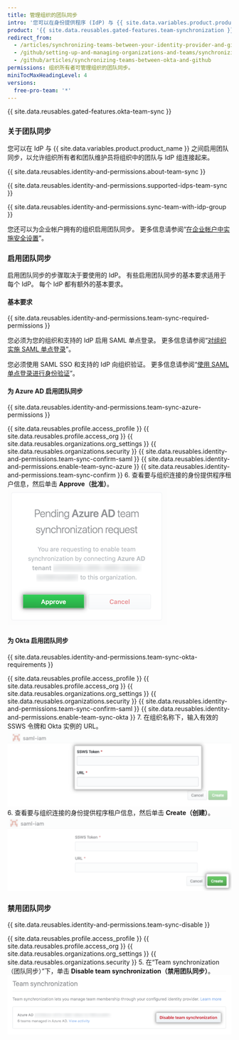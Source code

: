 ```yaml
---
title: 管理组织的团队同步
intro: '您可以在身份提供程序 (IdP) 与 {{ site.data.variables.product.product_name }} 上的组织之间启用和禁用团队同步。'
product: '{{ site.data.reusables.gated-features.team-synchronization }}'
redirect_from:
  - /articles/synchronizing-teams-between-your-identity-provider-and-github
  - /github/setting-up-and-managing-organizations-and-teams/synchronizing-teams-between-your-identity-provider-and-github
  - /github/articles/synchronizing-teams-between-okta-and-github
permissions: 组织所有者可管理组织的团队同步。
miniTocMaxHeadingLevel: 4
versions:
  free-pro-team: '*'
---
```


{{ site.data.reusables.gated-features.okta-team-sync }}

### 关于团队同步

您可以在 IdP 与 {{ site.data.variables.product.product_name }} 之间启用团队同步，以允许组织所有者和团队维护员将组织中的团队与 IdP 组连接起来。

{{ site.data.reusables.identity-and-permissions.about-team-sync }}

{{ site.data.reusables.identity-and-permissions.supported-idps-team-sync }}

{{ site.data.reusables.identity-and-permissions.sync-team-with-idp-group }}

您还可以为企业帐户拥有的组织启用团队同步。 更多信息请参阅“[在企业帐户中实施安全设置](/github/setting-up-and-managing-your-enterprise-account/enforcing-security-settings-in-your-enterprise-account)”。

### 启用团队同步

启用团队同步的步骤取决于要使用的 IdP。 有些启用团队同步的基本要求适用于每个 IdP。 每个 IdP 都有额外的基本要求。

#### 基本要求

{{ site.data.reusables.identity-and-permissions.team-sync-required-permissions }}

您必须为您的组织和支持的 IdP 启用 SAML 单点登录。 更多信息请参阅“[对组织实施 SAML 单点登录](/articles/enforcing-saml-single-sign-on-for-your-organization)”。

您必须使用 SAML SSO 和支持的 IdP 向组织验证。 更多信息请参阅“[使用 SAML 单点登录进行身份验证](/articles/authenticating-with-saml-single-sign-on)”。

#### 为 Azure AD 启用团队同步

{{ site.data.reusables.identity-and-permissions.team-sync-azure-permissions }}

{{ site.data.reusables.profile.access_profile }}
{{ site.data.reusables.profile.access_org }}
{{ site.data.reusables.organizations.org_settings }}
{{ site.data.reusables.organizations.security }}
{{ site.data.reusables.identity-and-permissions.team-sync-confirm-saml }}
{{ site.data.reusables.identity-and-permissions.enable-team-sync-azure }}
{{ site.data.reusables.identity-and-permissions.team-sync-confirm }}
6. 查看要与组织连接的身份提供程序租户信息，然后单击 **Approve（批准）**。 ![启用特定 IdP 租户团队同步且含有批准或取消请求选项的待处理请求](/assets/images/help/teams/approve-team-synchronization.png)

#### 为 Okta 启用团队同步

{{ site.data.reusables.identity-and-permissions.team-sync-okta-requirements }}

{{ site.data.reusables.profile.access_profile }}
{{ site.data.reusables.profile.access_org }}
{{ site.data.reusables.organizations.org_settings }}
{{ site.data.reusables.organizations.security }}
{{ site.data.reusables.identity-and-permissions.team-sync-confirm-saml }}
{{ site.data.reusables.identity-and-permissions.enable-team-sync-okta }}
7. 在组织名称下，输入有效的 SSWS 令牌和 Okta 实例的 URL。 ![启用团队同步 Okta 组织表单](/assets/images/help/teams/confirm-team-synchronization-okta-organization.png)
6. 查看要与组织连接的身份提供程序租户信息，然后单击 **Create（创建）**。 ![启用团队同步创建按钮](/assets/images/help/teams/confirm-team-synchronization-okta.png)

### 禁用团队同步

{{ site.data.reusables.identity-and-permissions.team-sync-disable }}

{{ site.data.reusables.profile.access_profile }}
{{ site.data.reusables.profile.access_org }}
{{ site.data.reusables.organizations.org_settings }}
{{ site.data.reusables.organizations.security }}
5. 在“Team synchronization（团队同步）”下，单击 **Disable team synchronization（禁用团队同步）**。 ![禁用团队同步](/assets/images/help/teams/disable-team-synchronization.png)
